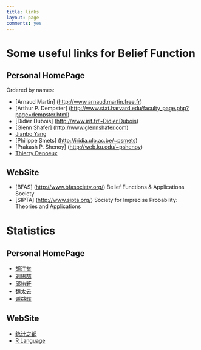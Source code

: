 ```yaml
---
title: links
layout: page
comments: yes
---
```


# Some useful links for  Belief Function

## Personal HomePage

Ordered by names: 

- [Arnaud Martin] (http://www.arnaud.martin.free.fr) 
- [Arthur P. Dempster] (http://www.stat.harvard.edu/faculty_page.php?page=dempster.html)
- [Didier Dubois] (http://www.irit.fr/~Didier.Dubois)
- [Glenn Shafer] (http://www.glennshafer.com)
- [Jianbo Yang](https://php.portals.mbs.ac.uk/JianBoYang/Profile/tabid/1073/Default.aspx)
- [Philippe Smets] (http://iridia.ulb.ac.be/~psmets)
- [Prakash P. Shenoy] (http://web.ku.edu/~pshenoy)
- [Thierry Denoeux](https://www.hds.utc.fr/~tdenoeux/dokuwiki/doku.php)

## WebSite

- [BFAS] (http://www.bfasociety.org/) Belief Functions & Applications Society
- [SIPTA] (http://www.sipta.org/) Society for Imprecise Probability: Theories and Applications 

# Statistics

## Personal HomePage

- [胡江堂](http://li-and-jiang.com/blog/) 
- [刘思喆](http://www.bjt.name/) 
- [邱怡轩](http://yixuan.cos.name/)
- [魏太云](http://blog.cos.name/taiyun)
- [谢益辉](http://yihui.name)

## WebSite

- [统计之都](http://cos.name) 
- [R Language](http://www.r-project.org)
